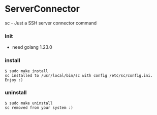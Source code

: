 # ServerConnector
sc - Just a SSH server connector command



### Init

-   need golang 1.23.0

### install

```shell
$ sudo make install
sc installed to /usr/local/bin/sc with config /etc/sc/config.ini. Enjoy :)
```

### uninstall

```shell
$ sudo make uninstall
sc removed from your system :)
```

